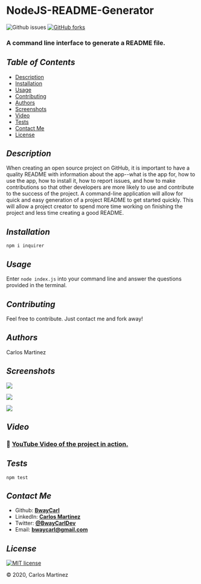 # NodeJS-README-Generator
![Github issues](https://img.shields.io/github/issues/BwayCarl/Node-README-Generator)
[![GitHub forks](https://img.shields.io/github/forks/BwayCarl/Node-README-Generator)](https://github.com/BwayCarl/Node-README-Generator/network)
### A command line interface to generate a README file.

## *Table of Contents*
- [Description](#description)
 - [Installation](#installation)
 - [Usage](#usage)
 - [Contributing](#contributing)
 - [Authors](#authors)
 - [Screenshots](#screenshots)
 - [Video](#video)
 - [Tests](#tests)
 - [Contact Me](#contact-me)
 - [License](#license)

## *Description* 
 When creating an open source project on GitHub, it is important to have a quality README with information about the app--what is the app for, how to use the app, how to install it, how to report issues, and how to make contributions so that other developers are more likely to use and contribute to the success of the project. A command-line application will allow for quick and easy generation of a project README to get started quickly. This will allow a project creator to spend more time working on finishing the project and less time creating a good README.

## *Installation* 
 ```npm i inquirer```

## *Usage*
 Enter ```node index.js``` into your command line and answer the questions provided in the terminal.

## *Contributing* 
 Feel free to contribute. Just contact me and fork away!

## *Authors* 
 Carlos Martinez

## *Screenshots* 
 ![](./Assets/Images/READMEgen-1.png)

 ![](./Assets/Images/READMEgen-3.png)

 ![](./Assets/Images/READMEgen-2.png)

 ## *Video*

###  :movie_camera: [YouTube Video of the project in action.](https://youtu.be/QYEO4B7FDZQ)

## *Tests*
 ```npm test```

## *Contact Me*
 - Github: **[BwayCarl](https://github.com/BwayCarl)**
 - LinkedIn: **[Carlos Martinez](https://www.linkedin.com/in/carlos-martinez-8702b146/)** 
 - Twitter: **[@BwayCarlDev](https://twitter.com/BwayDev)**
 - Email: **[bwaycarl@gmail.com](mailto:bwaycarl@gmail.com)**

## *License* 
[![MIT license](https://img.shields.io/badge/License-MIT-blue.svg)](./Assets/License.txt)
 
 &copy; 2020, Carlos Martinez
